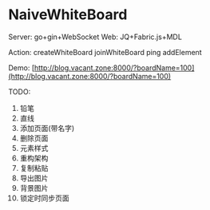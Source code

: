 # NaiveWhiteBoard

Server: go+gin+WebSocket
Web: JQ+Fabric.js+MDL

Action:
createWhiteBoard
joinWhiteBoard
ping
addElement

Demo: [http://blog.vacant.zone:8000/?boardName=100](http://blog.vacant.zone:8000/?boardName=100)

TODO:
1. 铅笔
2. 直线
3. 添加页面(带名字)
4. 删除页面
5. 元素样式
6. 重构架构
7. 复制粘贴
8. 导出图片
9. 背景图片
10. 锁定时同步页面